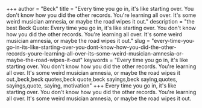 +++
author = "Beck"
title = "Every time you go in, it's like starting over. You don't know how you did the other records. You're learning all over. It's some weird musician amnesia, or maybe the road wipes it out."
description = "the best Beck Quote: Every time you go in, it's like starting over. You don't know how you did the other records. You're learning all over. It's some weird musician amnesia, or maybe the road wipes it out."
slug = "every-time-you-go-in-its-like-starting-over-you-dont-know-how-you-did-the-other-records-youre-learning-all-over-its-some-weird-musician-amnesia-or-maybe-the-road-wipes-it-out"
keywords = "Every time you go in, it's like starting over. You don't know how you did the other records. You're learning all over. It's some weird musician amnesia, or maybe the road wipes it out.,beck,beck quotes,beck quote,beck sayings,beck saying,quotes, sayings,quote, saying, motivation"
+++
Every time you go in, it's like starting over. You don't know how you did the other records. You're learning all over. It's some weird musician amnesia, or maybe the road wipes it out.
